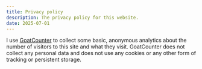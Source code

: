 ```yaml
---
title: Privacy policy
description: The privacy policy for this website.
date: 2025-07-01
---
```


I use [GoatCounter](https://www.goatcounter.com) to collect some basic, anonymous analytics about the number of visitors to this site and what they visit. GoatCounter does not collect any personal data and does not use any cookies or any other form of tracking or persistent storage.
